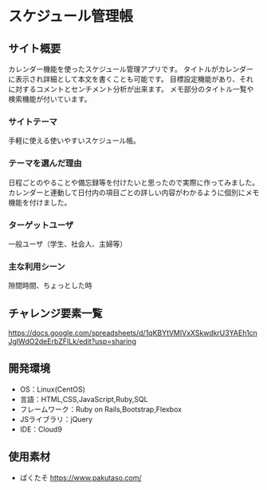 # スケジュール管理帳

## サイト概要
カレンダー機能を使ったスケジュール管理アプリです。
タイトルがカレンダーに表示され詳細として本文を書くことも可能です。
目標設定機能があり、それに対するコメントとセンチメント分析が出来ます。
メモ部分のタイトル一覧や検索機能が付いています。

### サイトテーマ
手軽に使える使いやすいスケジュール帳。

### テーマを選んだ理由
日程ごとのやることや備忘録等を付けたいと思ったので実際に作ってみました。
カレンダーと連動して日付内の項目ごとの詳しい内容がわかるように個別にメモ機能を付けました。

### ターゲットユーザ
一般ユーザ（学生、社会人、主婦等）

### 主な利用シーン
隙間時間、ちょっとした時

## チャレンジ要素一覧
https://docs.google.com/spreadsheets/d/1qKBYtVMIVxXSkwdkrU3YAEh1cnJgIWdO2deErbZFILk/edit?usp=sharing

## 開発環境
- OS：Linux(CentOS)
- 言語：HTML,CSS,JavaScript,Ruby,SQL
- フレームワーク：Ruby on Rails,Bootstrap,Flexbox
- JSライブラリ：jQuery
- IDE：Cloud9

## 使用素材
- ぱくたそ https://www.pakutaso.com/